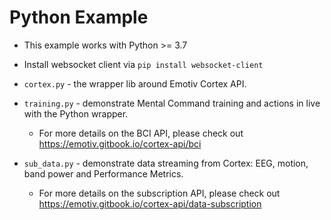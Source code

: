 # Python Example

- This example works with Python >= 3.7

- Install websocket client via  `pip install websocket-client`

- `cortex.py` - the wrapper lib around Emotiv Cortex API.

- `training.py` - demonstrate Mental Command training and actions in live with the Python wrapper.
  - For more details on the BCI API, please check out https://emotiv.gitbook.io/cortex-api/bci

- `sub_data.py` - demonstrate data streaming from Cortex: EEG, motion, band power and Performance Metrics.
  - For more details on the subscription API, please check out https://emotiv.gitbook.io/cortex-api/data-subscription


